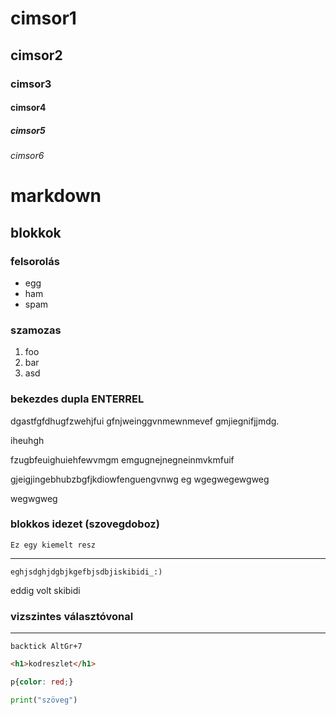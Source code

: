 # cimsor1
## cimsor2
### cimsor3
#### cimsor4
##### cimsor5
###### cimsor6

# markdown

## blokkok

### felsorolás

- egg
- ham
- spam

### szamozas

1. foo
2. bar
3. asd

### bekezdes dupla ENTERREL

dgastfgfdhugfzwehjfui
gfnjweinggvnmewnmevef
gmjiegnifjjmdg.

iheuhgh<p> fzugbfeuighuiehfewvmgm
emgugnejnegneinmvkmfuif</p>
gjeigjingebhubzbgfjkdiowfenguengvnwg
eg
wgegwegewgweg

wegwgweg

### blokkos idezet (szovegdoboz)

    Ez egy kiemelt resz

---

    eghjsdghjdgbjkgefbjsdbjiskibidi_:)
eddig volt skibidi

### vizszintes választóvonal

---

```
backtick AltGr+7
```

```html
<h1>kodreszlet</h1>
```

```css
p{color: red;}
```

```python
print("szöveg")
```